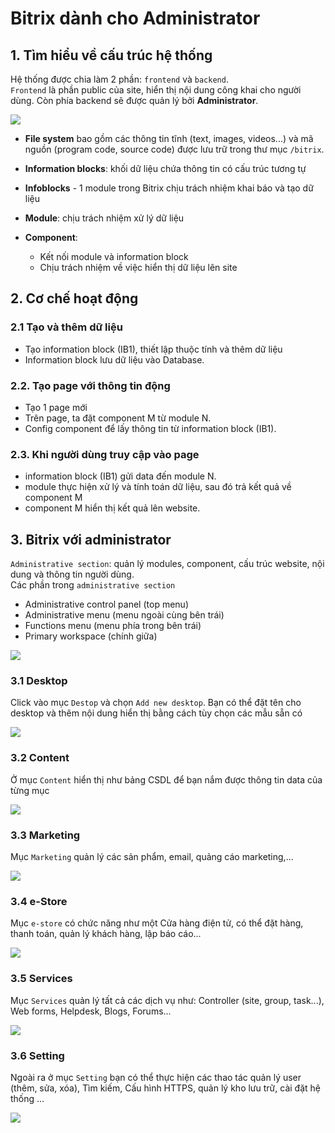 # Bitrix dành cho Administrator  

## 1. Tìm hiểu về cấu trúc hệ thống  
Hệ thống được chia làm 2 phần: `frontend` và `backend`.   
`Frontend` là phần public của site, hiển thị nội dung công khai cho người dùng. Còn phía backend sẽ được quản lý bởi **Administrator**.   

<img src="https://i.imgur.com/I5nRy7T.png">  

- **File system** bao gồm các thông tin tĩnh (text, images, videos...) và mã nguồn (program code, source code) được lưu trữ trong thư mục `/bitrix`.  

- **Information blocks**: khối dữ liệu chứa thông tin có cấu trúc tương tự 
- **Infoblocks**  -  1 module trong Bitrix chịu trách nhiệm khai báo và tạo dữ liệu
- **Module**: chịu trách nhiệm xử lý dữ liệu
- **Component**:
    - Kết nối module và information block  
    - Chịu trách nhiệm về việc hiển thị dữ liệu lên site

## 2. Cơ chế hoạt động  

### 2.1 Tạo và thêm dữ liệu  
- Tạo information block (IB1), thiết lập thuộc tính và thêm dữ liệu   
- Information block lưu dữ liệu vào Database.

### 2.2. Tạo page với thông tin động
- Tạo 1 page mới  
- Trên page, ta đặt component M từ  module N.  
- Config component để lấy thông tin từ  information block (IB1).

### 2.3.	Khi người dùng truy cập vào page

- information block (IB1) gửi data đến module N.  
- module thực hiện xử lý và tính toán dữ liệu, sau đó trả kết quả về component M  
- component M hiển thị kết quả lên website.  

## 3. Bitrix với administrator  
`Administrative section`: quản lý modules, component, cấu trúc website, nội dung và thông tin người dùng.  
Các phần trong `administrative section`   
-	Administrative control panel (top menu)
-	Administrative menu (menu ngoài cùng bên trái)
-	Functions menu (menu phía trong bên trái)
-	Primary workspace  (chính giữa)

<img src="https://i.imgur.com/JW2goTz.png">  

### 3.1 Desktop   
Click vào mục `Destop` và chọn `Add new desktop`.
Bạn có thể đặt tên cho desktop và thêm nội dung hiển thị bằng cách tùy chọn các mẫu sẵn có  

<img src="https://i.imgur.com/KPPOBPb.png">  

### 3.2 Content  
Ở mục `Content` hiển thị như bảng CSDL để bạn nắm được thông tin data của từng mục  

<img src="https://i.imgur.com/V6eVXji.png">

### 3.3 Marketing  
Mục `Marketing` quản lý các sản phẩm, email, quảng cáo marketing,...   

<img src="https://i.imgur.com/hHPz6bx.png">

### 3.4 e-Store  
Mục `e-store` có chức năng như một Cửa hàng điện tử, có thể đặt hàng, thanh toán, quản lý khách hàng, lập báo cáo... 

<img src="https://i.imgur.com/2zNpeGX.png">

### 3.5 Services 

Mục `Services` quản lý tất cả các dịch vụ như: Controller (site, group, task...), Web forms, Helpdesk, Blogs, Forums...  

<img src="https://i.imgur.com/21E7MEB.png">  

### 3.6 Setting  

Ngoài ra ở mục `Setting` bạn có thể thực hiện các thao tác quản lý user (thêm, sửa, xóa), Tìm kiếm, Cấu hình HTTPS, quản lý kho lưu trữ, cài đặt hệ thống ...

<img src="https://i.imgur.com/bpcLogK.png">
